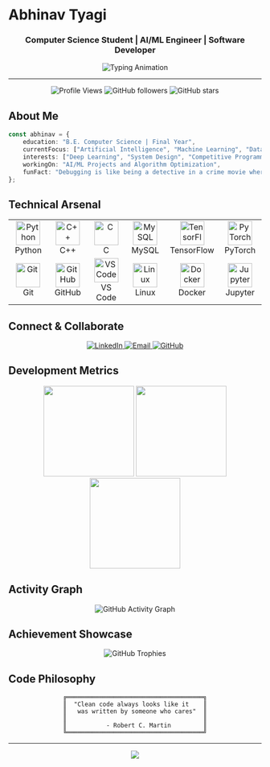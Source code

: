 # Abhinav Tyagi
<div align="center">
  <h3>Computer Science Student | AI/ML Engineer | Software Developer</h3>
</div>

<div align="center">
  <img src="https://readme-typing-svg.herokuapp.com?font=JetBrains+Mono&size=24&duration=3000&pause=1000&color=00D4FF&center=true&vCenter=true&multiline=true&width=600&height=100&lines=AI%2FML+Engineer;Algorithm+Enthusiast;Full+Stack+Developer;Problem+Solver" alt="Typing Animation" />
</div>

---

<div align="center">
  
  ![Profile Views](https://komarev.com/ghpvc/?username=Twist753&color=00d4ff&style=flat-square)
  ![GitHub followers](https://img.shields.io/github/followers/Twist753?color=00d4ff&style=flat-square)
  ![GitHub stars](https://img.shields.io/github/stars/Twist753?color=00d4ff&style=flat-square)
  
</div>

## About Me

```typescript
const abhinav = {
    education: "B.E. Computer Science | Final Year",
    currentFocus: ["Artificial Intelligence", "Machine Learning", "Data Structures & Algorithms"],
    interests: ["Deep Learning", "System Design", "Competitive Programming"],
    workingOn: "AI/ML Projects and Algorithm Optimization",
    funFact: "Debugging is like being a detective in a crime movie where you are also the murderer"
};
```

## Technical Arsenal

<table align="center">
  <tr>
    <td align="center" width="96">
      <img src="https://skillicons.dev/icons?i=python" width="48" height="48" alt="Python" />
      <br>Python
    </td>
    <td align="center" width="96">
      <img src="https://skillicons.dev/icons?i=cpp" width="48" height="48" alt="C++" />
      <br>C++
    </td>
    <td align="center" width="96">
      <img src="https://skillicons.dev/icons?i=c" width="48" height="48" alt="C" />
      <br>C
    </td>
    <td align="center" width="96">
      <img src="https://skillicons.dev/icons?i=mysql" width="48" height="48" alt="MySQL" />
      <br>MySQL
    </td>
    <td align="center" width="96">
      <img src="https://skillicons.dev/icons?i=tensorflow" width="48" height="48" alt="TensorFlow" />
      <br>TensorFlow
    </td>
    <td align="center" width="96">
      <img src="https://skillicons.dev/icons?i=pytorch" width="48" height="48" alt="PyTorch" />
      <br>PyTorch
    </td>
  </tr>
  <tr>
    <td align="center" width="96">
      <img src="https://skillicons.dev/icons?i=git" width="48" height="48" alt="Git" />
      <br>Git
    </td>
    <td align="center" width="96">
      <img src="https://skillicons.dev/icons?i=github" width="48" height="48" alt="GitHub" />
      <br>GitHub
    </td>
    <td align="center" width="96">
      <img src="https://skillicons.dev/icons?i=vscode" width="48" height="48" alt="VS Code" />
      <br>VS Code
    </td>
    <td align="center" width="96">
      <img src="https://skillicons.dev/icons?i=linux" width="48" height="48" alt="Linux" />
      <br>Linux
    </td>
    <td align="center" width="96">
      <img src="https://skillicons.dev/icons?i=docker" width="48" height="48" alt="Docker" />
      <br>Docker
    </td>
    <td align="center" width="96">
      <img src="https://skillicons.dev/icons?i=jupyter" width="48" height="48" alt="Jupyter" />
      <br>Jupyter
    </td>
  </tr>
</table>

## Connect & Collaborate

<div align="center">
  <a href="https://www.linkedin.com/in/abhinav-tyagi-73373b281" target="_blank">
    <img src="https://img.shields.io/badge/LinkedIn-0A66C2?style=for-the-badge&logo=linkedin&logoColor=white&labelColor=0A66C2" alt="LinkedIn"/>
  </a>
  <a href="mailto:abhinavty753@gmail.com" target="_blank">
    <img src="https://img.shields.io/badge/Email-EA4335?style=for-the-badge&logo=gmail&logoColor=white&labelColor=EA4335" alt="Email"/>
  </a>
  <a href="https://github.com/Twist753" target="_blank">
    <img src="https://img.shields.io/badge/GitHub-181717?style=for-the-badge&logo=github&logoColor=white&labelColor=181717" alt="GitHub"/>
  </a>
</div>

## Development Metrics

<div align="center">
  <img height="180em" src="https://github-readme-stats.vercel.app/api?username=Twist753&show_icons=true&theme=github_dark&hide_border=true&count_private=true&include_all_commits=true&custom_title=GitHub%20Statistics"/>
  <img height="180em" src="https://github-readme-streak-stats.herokuapp.com/?user=Twist753&theme=github-dark-blue&hide_border=true"/>
</div>

<div align="center">
  <img height="180em" src="https://github-readme-stats.vercel.app/api/top-langs/?username=Twist753&layout=compact&theme=github_dark&hide_border=true&langs_count=8"/>
</div>

## Activity Graph

<div align="center">
  <img src="https://github-readme-activity-graph.vercel.app/graph?username=Twist753&bg_color=0d1117&color=00d4ff&line=00d4ff&point=ffffff&area=true&hide_border=true" alt="GitHub Activity Graph"/>
</div>

## Achievement Showcase

<div align="center">
  <img src="https://github-profile-trophy.vercel.app/?username=Twist753&theme=onedark&no-frame=true&row=1&column=6" alt="GitHub Trophies"/>
</div>

## Code Philosophy

<div align="center">
  
  ```ascii
  ╔══════════════════════════════════════╗
  ║  "Clean code always looks like it    ║
  ║   was written by someone who cares"  ║
  ║                                      ║
  ║           - Robert C. Martin         ║
  ╚══════════════════════════════════════╝
  ```
  
</div>

---

<div align="center">
  <img src="https://capsule-render.vercel.app/api?type=waving&color=gradient&customColorList=6&height=100&section=footer&text=Thanks%20for%20visiting!&fontSize=16&fontColor=ffffff&animation=twinkling"/>
</div>
